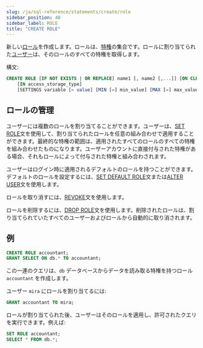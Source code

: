 ```yaml
---
slug: /ja/sql-reference/statements/create/role
sidebar_position: 40
sidebar_label: ROLE
title: "CREATE ROLE"
---
```


新しい[ロール](../../../guides/sre/user-management/index.md#role-management)を作成します。ロールは、[特権](../../../sql-reference/statements/grant.md#grant-privileges)の集合です。ロールに割り当てられた[ユーザー](../../../sql-reference/statements/create/user.md)は、そのロールのすべての特権を取得します。

構文:

``` sql
CREATE ROLE [IF NOT EXISTS | OR REPLACE] name1 [, name2 [,...]] [ON CLUSTER cluster_name]
    [IN access_storage_type]
    [SETTINGS variable [= value] [MIN [=] min_value] [MAX [=] max_value] [CONST|READONLY|WRITABLE|CHANGEABLE_IN_READONLY] | PROFILE 'profile_name'] [,...]
```

## ロールの管理

ユーザーには複数のロールを割り当てることができます。ユーザーは、[SET ROLE](../../../sql-reference/statements/set-role.md)文を使用して、割り当てられたロールを任意の組み合わせで適用することができます。最終的な特権の範囲は、適用されたすべてのロールのすべての特権を組み合わせたものになります。ユーザーアカウントに直接付与された特権がある場合、それもロールによって付与された特権と組み合わされます。

ユーザーはログイン時に適用されるデフォルトのロールを持つことができます。デフォルトのロールを設定するには、[SET DEFAULT ROLE](../../../sql-reference/statements/set-role.md#set-default-role-statement)文または[ALTER USER](../../../sql-reference/statements/alter/user.md#alter-user-statement)文を使用します。

ロールを取り消すには、[REVOKE](../../../sql-reference/statements/revoke.md)文を使用します。

ロールを削除するには、[DROP ROLE](../../../sql-reference/statements/drop.md#drop-role-statement)文を使用します。削除されたロールは、割り当てられていたすべてのユーザーおよびロールから自動的に取り消されます。

## 例

``` sql
CREATE ROLE accountant;
GRANT SELECT ON db.* TO accountant;
```

この一連のクエリは、`db` データベースからデータを読み取る特権を持つロール `accountant` を作成します。

ユーザー `mira` にロールを割り当てるには:

``` sql
GRANT accountant TO mira;
```

ロールが割り当てられた後、ユーザーはそのロールを適用し、許可されたクエリを実行できます。例えば:

``` sql
SET ROLE accountant;
SELECT * FROM db.*;
```
